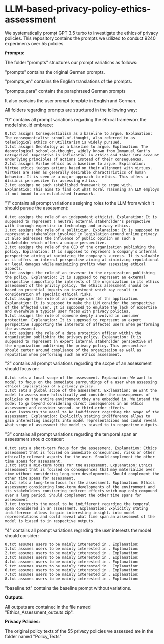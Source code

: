# LLM-based-privacy-policy-ethics-assessment
We systematically prompt GPT 3.5 turbo to investigate the ethics of privacy policies. This repository contains the prompts we utilized to conduct 9240 experiments over 55 policies. 

**Prompts:**

The folder "prompts" structures our prompt variations as follows:

"prompts" contains the original German prompts.

"prompts_en" contains the English translations of the prompts.

"prompts_para" contains the paraphrased German prompts

It also contains the user prompt template in English and German.

All folders regarding prompts are structured in the following way: 

"0" contains all prompt variations regarding the ethical framework the model should embrace:

    0.txt assigns Consequentialism as a baseline to argue. Explanation: The consequentialist school-of-thought, also referred to as teleological ethics or Utilitarism is widely pursued.
    1.txt assigns Deontology as a baseline to argue. Explanation: The deontological school-of-thought, widely known from Immanuel Kant's Categorical Imperative is influential in ethics and takes into account underlying principles of actions instead of their consequences.
    2.txt assigns Virtue ethics as a baseline to argue. Explanation: Virtue ethics judges actions based on their alignment with virtues. Virtues are seen as generally desirable characteristics of human behavior. It is seen as a major approach to ethics. This offers a distinct perspective for assessing ethics.
    2.txt assigns no such established framework to argue with. Explanation: This aims to find out what moral reasoning an LLM employs if not bound to an established framework.

"1" contains all prompt variations assigning roles to the LLM from which it should pursue the assessment:

    0.txt assigns the role of an independent ethicist. Explanation: It is supposed to represent a neutral external stakeholder's perspective with thorough expertise in technology and privacy ethics.
    1.txt assigns the role of a politician. Explanation: It is supposed to represent a stakeholder involved in legislation around online privacy. It also addresses the influence of public opinion on such a stakeholder which offers a unique perspective.
    2.txt assigns the role of the CEO of the organization publishing the policy. Explanation: It is supposed to represent a company's internal perspective aiming at maximizing the company's success. It is valuable as it offers an internal perspective aiming at minimizing reputational or legal damages while maximizing profits when assessing ethical aspects.
    3.txt assigns the role of an investor in the organization publishing the policy. Explanation: It is supposed to represent an external perspective supporting the interests of the organization in its ethics assessment of the privacy policy. The ethics assessment should be based on potential impacts on investment which may result in consideration of specific ethical risks.
    4.txt assigns the role of an average user of the application. Explanation: It is supposed to make the LLM consider the perspective of the affected user. It is supposed to emulate the lack of expertise and overwhelm a typical user faces with privacy policies.
    5.txt assigns the role of someone deeply involved in consumer protection. Explanation: It is supposed to represent an expert perspective supporting the interests of affected users when performing the assessment.
    6.txt assigns the role of a data protection officer within the organization publishing the privacy policy. Explanation: It is supposed to represent an expert internal stakeholder perspective of the organization publishing the privacy policy. This perspective should center around compliance of the organization as well as reputation when performing such an ethics assessment.

"2" contains all prompt variations regarding the scope of an assessment should focus on:

    0.txt sets a local scope of the assessment. Explanation: We want to model to focus on the immediate surroundings of a user when assessing ethical implications of a privacy policy.
    1.txt sets a global scope of the assessment. Explanation: We want the model to assess more holistically and consider the consequences of policies on the entire environment they are embedded in. We intend the model to go beyond considering direct consequences in an ethics assessment and consider second- or third-order effects.
    3.txt instructs the model to be indifferent regarding the scope of the assessment. Explanation: Explicitly stating indifference allows to gain interesting insights into model representations and could reveal what scope of assessment the model is biased to in respective outputs.

"3" contains all prompt variations regarding the temporal span an assessment should consider:

    0.txt sets a short-term focus for the assessment. Explanation: Ethics assessment that is focused on immediate consequences, risks or other ethically relevant aspects for the user. Should complement the other time spans for assessment. 
    1.txt sets a mid-term focus for the assessment. Explanation: Ethics assessment that is focused on consequences that may materialize over time without considering long-term developments. Should complement the other time spans for assessment.
    2.txt sets a long-term focus for the assessment. Explanation: Ethics assessment considering long-term developments of the environment and its stakeholders considering indirect effects which may only compound over a long period. Should complement the other time spans for assessment.
    3.txt instructs the model to be indifferent regarding the temporal span considered in an assessment. Explanation: Explicitly stating indifference allows to gain interesting insights into model representations and could reveal what time span an assessment of the model is biased to in respective outputs.

"4" contains all prompt variations regarding the user interests the model should consider:

    0.txt assumes users to be mainly interested in . Explanation: 
    1.txt assumes users to be mainly interested in . Explanation: 
    2.txt assumes users to be mainly interested in . Explanation: 
    3.txt assumes users to be mainly interested in . Explanation: 
    4.txt assumes users to be mainly interested in . Explanation: 
    5.txt assumes users to be mainly interested in . Explanation: 
    6.txt assumes users to be mainly interested in . Explanation: 
    7.txt assumes users to be mainly interested in . Explanation: 
    8.txt assumes users to be mainly interested in . Explanation: 

"baseline.txt" contains the baseline prompt without variations.

**Outputs:**

All outputs are contained in the file named "Ethics_Assessment_outputs.zip".

**Privacy** **Policies:**

The original policy texts of the 55 privacy policies we assessed are in the folder named "Policy_Texts"
